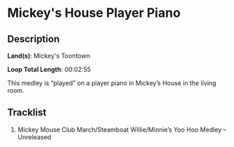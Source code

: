 # Mickey's House Player Piano

## Description

**Land(s)**: Mickey's Toontown

**Loop Total Length**: 00:02:55

This medley is “played” on a player piano in Mickey’s House in the living room.

## Tracklist

1. Mickey Mouse Club March/Steamboat Willie/Minnie’s Yoo Hoo Medley – Unreleased

